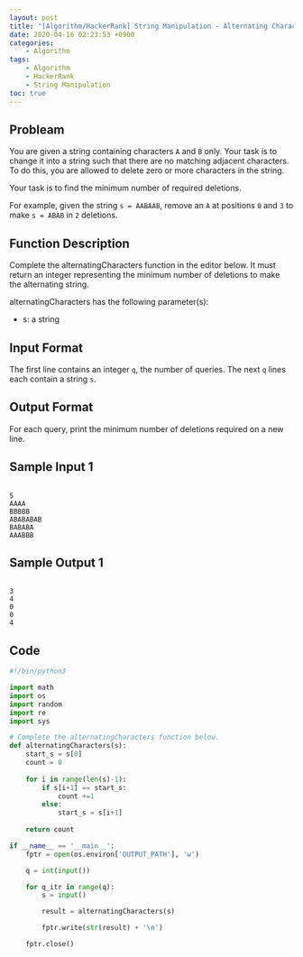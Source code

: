 ```yaml
---
layout: post
title: "[Algorithm/HackerRank] String Manipulation - Alternating Characters"
date: 2020-04-16 02:23:53 +0900
categories: 
    - Algorithm
tags:
    - Algorithm
    - HackerRank
    - String Manipulation
toc: true
---
```


<!-- more -->


## Probleam
You are given a string containing characters `A` and `B` only. Your task is to change it into a string such that there are no matching adjacent characters. To do this, you are allowed to delete zero or more characters in the string.

Your task is to find the minimum number of required deletions.

For example, given the string `s = AABAAB`, remove an `A` at positions `0` and `3` to make `s = ABAB` in `2` deletions.

## Function Description
Complete the alternatingCharacters function in the editor below. It must return an integer representing the minimum number of deletions to make the alternating string.

alternatingCharacters has the following parameter(s):
- s: a string

## Input Format
The first line contains an integer `q`, the number of queries.
The next `q` lines each contain a string `s`.

## Output Format
For each query, print the minimum number of deletions required on a new line.

## Sample Input 1
```

5
AAAA
BBBBB
ABABABAB
BABABA
AAABBB
```


## Sample Output 1
```

3
4
0
0
4
```


## Code

```python
#!/bin/python3

import math
import os
import random
import re
import sys

# Complete the alternatingCharacters function below.
def alternatingCharacters(s):
    start_s = s[0]
    count = 0
    
    for i in range(len(s)-1):
        if s[i+1] == start_s:
            count +=1
        else:
            start_s = s[i+1]
    
    return count

if __name__ == '__main__':
    fptr = open(os.environ['OUTPUT_PATH'], 'w')

    q = int(input())

    for q_itr in range(q):
        s = input()

        result = alternatingCharacters(s)

        fptr.write(str(result) + '\n')

    fptr.close()

```
